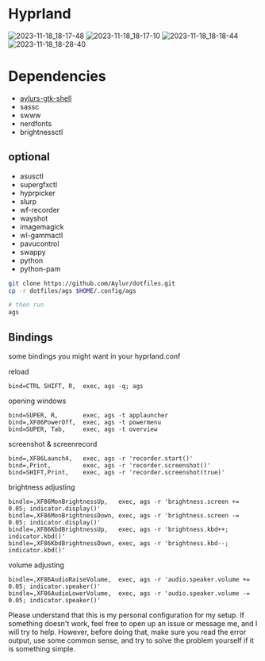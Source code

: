 # Hyprland

![2023-11-18_18-17-48](https://github.com/Aylur/dotfiles/assets/104676705/2c256b0f-8103-4f2a-8211-647c9feaa078)
![2023-11-18_18-17-10](https://github.com/Aylur/dotfiles/assets/104676705/e8bbd929-9367-4f08-be65-34b03ef52a8e)
![2023-11-18_18-18-44](https://github.com/Aylur/dotfiles/assets/104676705/09a5b5a9-262f-4c29-9627-3cf48b6790ae)
![2023-11-18_18-28-40](https://github.com/Aylur/dotfiles/assets/104676705/d4ad404d-e5e7-448a-a7a7-a3f0b0858253)


# Dependencies
- [aylurs-gtk-shell](https://github.com/Aylur/ags/wiki/installation)
- sassc
- swww
- nerdfonts
- brightnessctl
## optional
- asusctl
- supergfxctl
- hyprpicker
- slurp
- wf-recorder
- wayshot
- imagemagick
- wl-gammactl
- pavucontrol
- swappy
- python
- python-pam

```bash
git clone https://github.com/Aylur/dotfiles.git
cp -r dotfiles/ags $HOME/.config/ags

# then run
ags
```

## Bindings
some bindings you might want in your hyprland.conf

reload
```
bind=CTRL SHIFT, R,  exec, ags -q; ags
```

opening windows
```
bind=SUPER, R,       exec, ags -t applauncher
bind=,XF86PowerOff,  exec, ags -t powermenu
bind=SUPER, Tab,     exec, ags -t overview
```

screenshot & screenrecord
```
bind=,XF86Launch4,   exec, ags -r 'recorder.start()'
bind=,Print,         exec, ags -r 'recorder.screenshot()'
bind=SHIFT,Print,    exec, ags -r 'recorder.screenshot(true)'
```

brightness adjusting
```
bindle=,XF86MonBrightnessUp,   exec, ags -r 'brightness.screen += 0.05; indicator.display()'
bindle=,XF86MonBrightnessDown, exec, ags -r 'brightness.screen -= 0.05; indicator.display()'
bindle=,XF86KbdBrightnessUp,   exec, ags -r 'brightness.kbd++; indicator.kbd()'
bindle=,XF86KbdBrightnessDown, exec, ags -r 'brightness.kbd--; indicator.kbd()'
```

volume adjusting
```
bindle=,XF86AudioRaiseVolume,  exec, ags -r 'audio.speaker.volume += 0.05; indicator.speaker()'
bindle=,XF86AudioLowerVolume,  exec, ags -r 'audio.speaker.volume -= 0.05; indicator.speaker()'
```

Please understand that this is my personal configuration for my setup. If something doesn't work, feel free to open up an issue or message me, and I will try to help. However, before doing that, make sure you read the error output, use some common sense, and try to solve the problem yourself if it is something simple.
